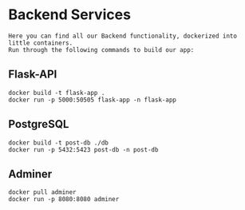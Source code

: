 # Backend Services

    Here you can find all our Backend functionality, dockerized into little containers.
    Run through the following commands to build our app:

## Flask-API

    docker build -t flask-app .
    docker run -p 5000:50505 flask-app -n flask-app

## PostgreSQL

    docker build -t post-db ./db
    docker run -p 5432:5423 post-db -n post-db

## Adminer

    docker pull adminer
    docker run -p 8080:8080 adminer
